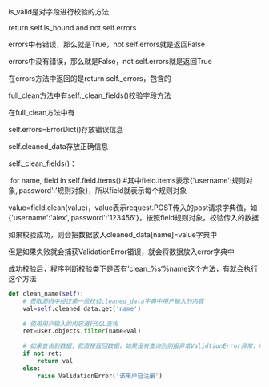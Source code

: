 is_valid是对字段进行校验的方法

return self.is_bound and not self.errors

errors中有错误，那么就是True，not self.errors就是返回False

errors中没有错误，那么就是False，not self.errors就是返回True

在errors方法中返回的是return self._errors，包含的

full_clean方法中有self._clean_fields()校验字段方法

在full_clean方法中有

self.errors=ErrorDict()存放错误信息

self.cleaned_data存放正确信息

self._clean_fields()：

​	for name, field in self.field.items()  #其中field.items表示{'username':规则对象,'password':’规则对象}，所以field就表示每个规则对象

​	value=field.clean(value)，value表示request.POST传入的post请求字典值，如{'username':'alex','password':'123456'}，按照field规则对象，校验传入的数据

如果校验成功，则会把数据放入cleaned_data[name]=value字典中

但是如果失败就会捕获ValidationError错误，就会将数据放入error字典中

成功校验后，程序判断校验类下是否有’clean_%s‘%name这个方法，有就会执行这个方法

```python
def clean_name(self):
	# 获取源码中经过第一层校验cleaned_data字典中用户输入的内容
	val=self.cleaned_data.get('name')
    
    # 使用用户输入的内容进行SQL查询
	ret=User.objects.filter(name=val)
	
    # 如果查询到数据，就直接返回数据，如果没有查询到则报异常ValidtionError异常，吻合和源码中的ValidtionError异常
	if not ret:
		return val
	else:
		raise ValidationError('该用户已注册')
```



